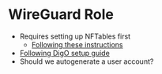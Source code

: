 # WireGuard Role

- Requires setting up NFTables first
  - [Following these instructions](https://www.procustodibus.com/blog/2020/11/wireguard-point-to-site-config/#configure-wireguard-on-host-b)
- [Following DigO setup guide](https://www.digitalocean.com/community/tutorials/how-to-set-up-wireguard-on-ubuntu-20-04#step-1-installing-wireguard-and-generating-a-key-pair)
- Should we autogenerate a user account?
